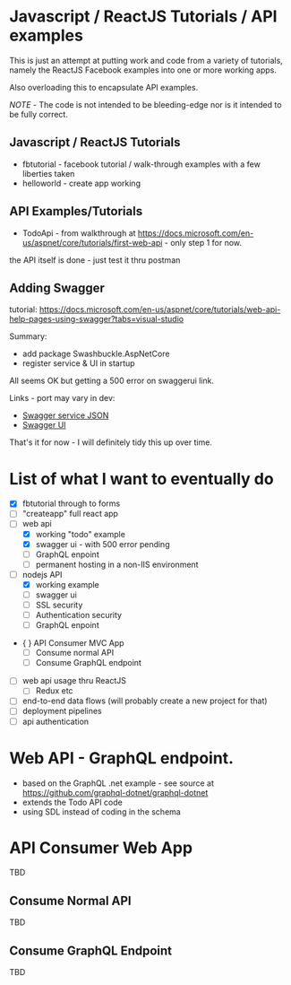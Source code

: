 # Javascript / ReactJS Tutorials / API examples

This is just an attempt at putting work and code from a variety of tutorials, namely the ReactJS Facebook examples into one or more working apps.  

Also overloading this to encapsulate API examples.

*NOTE* - The code is not intended to be bleeding-edge nor is it intended to be fully correct.

## Javascript / ReactJS Tutorials
- fbtutorial - facebook tutorial / walk-through examples with a few liberties taken
- helloworld - create app working

## API Examples/Tutorials
- TodoApi - from walkthrough at https://docs.microsoft.com/en-us/aspnet/core/tutorials/first-web-api - only step 1 for now. 

the API itself is done - just test it thru postman

## Adding Swagger

tutorial: https://docs.microsoft.com/en-us/aspnet/core/tutorials/web-api-help-pages-using-swagger?tabs=visual-studio

Summary:
- add package Swashbuckle.AspNetCore
- register service & UI in startup

All seems OK but getting a 500 error on swaggerui link.

Links - port may vary in dev:
* [Swagger service JSON](http://localhost:61022/swagger/v1/swagger.json)
* [Swagger UI](http://localhost:61022/swagger)

That's it for now - I will definitely tidy this up over time.

# List of what I want to eventually do

- [x] fbtutorial through to forms
- [ ] "createapp" full react app
- [ ] web api 
  - [x] working "todo" example
  - [x] swagger ui - with 500 error pending
  - [ ] GraphQL enpoint
  - [ ] permanent hosting in a non-IIS environment
- [ ] nodejs API 
  - [x] working example
  - [ ] swagger ui 
  - [ ] SSL security
  - [ ] Authentication security
  - [ ] GraphQL enpoint
- { } API Consumer MVC App
  - [ ] Consume normal API
  - [ ] Consume GraphQL endpoint
 - [ ] web api usage thru ReactJS
   - [ ] Redux etc
 - [ ] end-to-end data flows (will probably create a new project for that)
 - [ ] deployment pipelines
 - [ ] api authentication
 
# Web API - GraphQL endpoint.

- based on the GraphQL .net example - see source at https://github.com/graphql-dotnet/graphql-dotnet
- extends the Todo API code
- using SDL instead of coding in the schema



 
# API Consumer Web App

TBD

## Consume Normal API

TBD

## Consume GraphQL Endpoint

TBD 